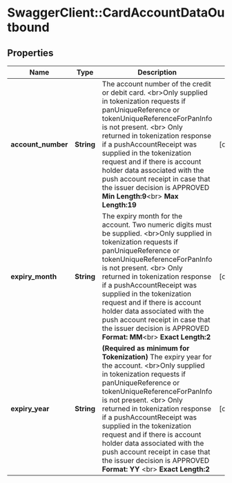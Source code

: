 # SwaggerClient::CardAccountDataOutbound

## Properties
Name | Type | Description | Notes
------------ | ------------- | ------------- | -------------
**account_number** | **String** | The account number of the credit or debit card.   &lt;br&gt;Only supplied in tokenization requests if panUniqueReference or tokenUniqueReferenceForPanInfo is not present.  &lt;br&gt; Only returned in tokenization response if a pushAccountReceipt was supplied in the tokenization request and if there is account holder data associated with the push account receipt in case that the issuer decision is APPROVED  __Min Length:9__&lt;br&gt;  __Max Length:19__  | [optional] 
**expiry_month** | **String** |   The expiry month for the account. Two numeric digits must be supplied.  &lt;br&gt;Only supplied in tokenization requests if panUniqueReference or tokenUniqueReferenceForPanInfo is not present. &lt;br&gt; Only returned in tokenization response if a pushAccountReceipt was supplied in the tokenization request and if there is account holder data associated with the push account receipt in case that the issuer decision is APPROVED   __Format: MM__&lt;br&gt; __Exact Length:2__  | [optional] 
**expiry_year** | **String** | __(Required as minimum for Tokenization)__  The expiry year for the account. &lt;br&gt;Only supplied in tokenization requests if panUniqueReference or tokenUniqueReferenceForPanInfo is not present. &lt;br&gt; Only returned in tokenization response if a pushAccountReceipt was supplied in the tokenization request and if there is account holder data associated with the push account receipt in case that the issuer decision is APPROVED __Format: YY__ &lt;br&gt; __Exact Length:2__  | [optional] 


